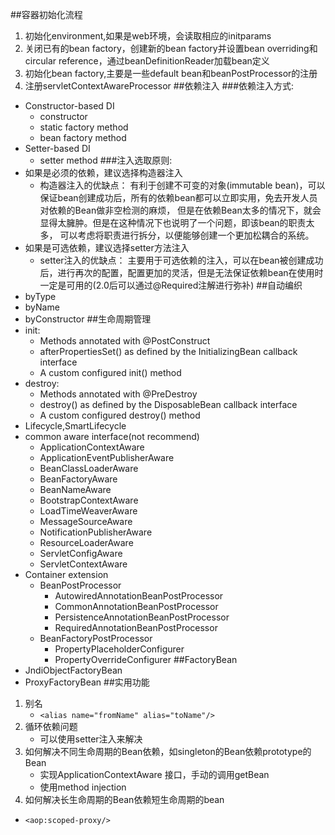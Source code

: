 ##容器初始化流程
1. 初始化environment,如果是web环境，会读取相应的initparams
2. 关闭已有的bean factory，创建新的bean factory并设置bean overriding和circular reference，通过beanDefinitionReader加载bean定义
3. 初始化bean factory,主要是一些default bean和beanPostProcessor的注册
4. 注册servletContextAwareProcessor
##依赖注入
###依赖注入方式:
- Constructor-based DI
  * constructor
  * static factory method
  * bean factory method
- Setter-based DI
  * setter method
###注入选取原则:
- 如果是必须的依赖，建议选择构造器注入
  * 构造器注入的优缺点：
  有利于创建不可变的对象(immutable bean)，可以保证bean创建成功后，所有的依赖bean都可以立即实用，免去开发人员对依赖的Bean做非空检测的麻烦，
  但是在依赖Bean太多的情况下，就会显得太臃肿。但是在这种情况下也说明了一个问题，即该bean的职责太多，
  可以考虑将职责进行拆分，以便能够创建一个更加松耦合的系统。
- 如果是可选依赖，建议选择setter方法注入
  * setter注入的优缺点：
    主要用于可选依赖的注入，可以在bean被创建成功后，进行再次的配置，配置更加的灵活，但是无法保证依赖bean在使用时一定是可用的(2.0后可以通过@Required注解进行弥补)
##自动编织
- byType
- byName
- byConstructor
##生命周期管理
- init:
  * Methods annotated with @PostConstruct
  * afterPropertiesSet() as defined by the InitializingBean callback interface
  * A custom configured init() method
- destroy:
  * Methods annotated with @PreDestroy
  * destroy() as defined by the DisposableBean callback interface
  * A custom configured destroy() method
- Lifecycle,SmartLifecycle
- common aware interface(not recommend)
  * ApplicationContextAware
  * ApplicationEventPublisherAware
  * BeanClassLoaderAware
  * BeanFactoryAware
  * BeanNameAware
  * BootstrapContextAware
  * LoadTimeWeaverAware
  * MessageSourceAware
  * NotificationPublisherAware
  * ResourceLoaderAware
  * ServletConfigAware
  * ServletContextAware
- Container extension
  * BeanPostProcessor
    * AutowiredAnnotationBeanPostProcessor
    * CommonAnnotationBeanPostProcessor
    * PersistenceAnnotationBeanPostProcessor
    * RequiredAnnotationBeanPostProcessor
  * BeanFactoryPostProcessor
    * PropertyPlaceholderConfigurer
    * PropertyOverrideConfigurer
##FactoryBean
- JndiObjectFactoryBean
- ProxyFactoryBean
##实用功能
1. 别名
   * `<alias name="fromName" alias="toName"/>`
2. 循环依赖问题
   * 可以使用setter注入来解决
3. 如何解决不同生命周期的Bean依赖，如singleton的Bean依赖prototype的Bean
   * 实现ApplicationContextAware 接口，手动的调用getBean
   * 使用method injection
4. 如何解决长生命周期的Bean依赖短生命周期的bean
  * `<aop:scoped-proxy/>`